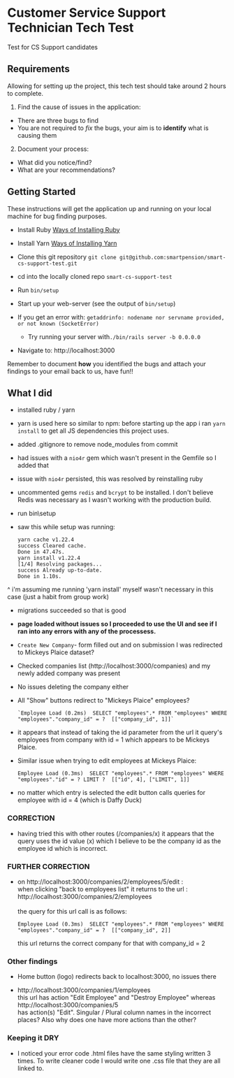 # Customer Service Support Technician Tech Test
Test for CS Support candidates

## Requirements

Allowing for setting up the project, this tech test should take around 2 hours to complete.

1. Find the cause of issues in the application:
* There are three bugs to find
* You are not required to *fix* the bugs, your aim is to __identify__ what is causing them

2. Document your process:
  * What did you notice/find?
  * What are your recommendations?

## Getting Started
These instructions will get the application up and running on your local machine for bug finding purposes.

* Install Ruby [Ways of Installing Ruby](https://www.ruby-lang.org/en/downloads)
* Install Yarn [Ways of Installing Yarn](https://yarnpkg.com/lang/en/docs/install)
* Clone this git repository `git clone git@github.com:smartpension/smart-cs-support-test.git`
* cd into the locally cloned repo `smart-cs-support-test`
* Run `bin/setup` 
* Start up your web-server (see the output of `bin/setup`)
 * If you get an error with: `getaddrinfo: nodename nor servname provided, or not known (SocketError)` 
   * Try running your server with`./bin/rails server -b 0.0.0.0`
     
* Navigate to: http://localhost:3000

Remember to document __how__ you identified the bugs and attach your findings to your email back to us, have fun!!


## What I did

- installed ruby / yarn
- yarn is used here so similar to npm: before starting up the app i ran `yarn install` to get all JS dependencies this project uses.
- added .gitignore to remove node_modules from commit
- had issues with a `nio4r` gem which wasn't present in the Gemfile so I added that 
- issue with `nio4r` persisted, this was resolved by reinstalling ruby
- uncommented gems `redis` and `bcrypt` to be installed. I don't believe Redis was necessary as I wasn't working with the production build.
- run bin\setup

- saw this while setup was running:

      yarn cache v1.22.4
      success Cleared cache.
      Done in 47.47s.
      yarn install v1.22.4
      [1/4] Resolving packages...
      success Already up-to-date.
      Done in 1.10s.  

^ i'm assuming me running 'yarn install' myself wasn't necessary in this case (just a habit from group work)

- migrations succeeded so that is good

- <b>page loaded without issues so I proceeded to use the UI and see if I ran into any errors with any of the processess.</b>

- `Create New Company`- form filled out and on submission I was redirected to Mickeys Plaice dataset?
- Checked companies list (http://localhost:3000/companies) and my newly added company was present
- No issues deleting the company either
- All "Show" buttons redirect to "Mickeys Plaice" employees?

      `Employee Load (0.2ms)  SELECT "employees".* FROM "employees" WHERE "employees"."company_id" = ?  [["company_id", 1]]`

- it appears that instead of taking the id parameter from the url it query's employees from company with id = 1 which appears to be Mickeys Plaice.

- Similar issue when trying to edit employees at Mickeys Plaice:

      Employee Load (0.3ms)  SELECT "employees".* FROM "employees" WHERE "employees"."id" = ? LIMIT ?  [["id", 4], ["LIMIT", 1]]

- no matter which entry is selected the edit button calls queries for employee with id = 4 (which is Daffy Duck)
### CORRECTION

- having tried this with other routes (/companies/x) it appears that the query uses the id value (x) which I believe to be the company id as the employee id which is incorrect.

### FURTHER CORRECTION

- on http://localhost:3000/companies/2/employees/5/edit : </br>
when clicking "back to employees list" it returns to the url : </br>
  http://localhost:3000/companies/2/employees </br></br>
 the query for this url call is as follows:
      
      Employee Load (0.3ms)  SELECT "employees".* FROM "employees" WHERE "employees"."company_id" = ?  [["company_id", 2]]
    this url returns the correct company for that with company_id = 2


### Other findings
- Home button (logo) redirects back to localhost:3000, no issues there

- http://localhost:3000/companies/1/employees </br> this url has action "Edit Employee" and "Destroy Employee" whereas</br> http://localhost:3000/companies/5 </br>has 
action(s) "Edit". Singular / Plural column names in the incorrect places? 
Also why does one have more actions than the other?

### Keeping it DRY

- I noticed your error code .html files have the same styling written 3 times. To write cleaner code I would write one .css file that they are all linked to.
